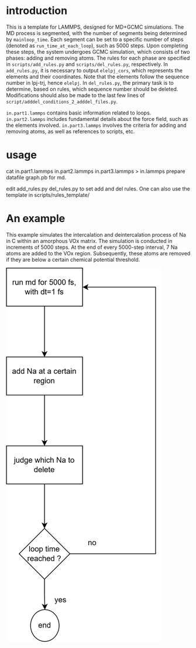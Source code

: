 # introduction

This is a template for LAMMPS, designed for MD+GCMC simulations. The MD process is segmented, with the number of segments being determined by `mainloop_time`. Each segment can be set to a specific number of steps (denoted as `run_time_at_each_loop`), such as 5000 steps. Upon completing these steps, the system undergoes GCMC simulation, which consists of two phases: adding and removing atoms. The rules for each phase are specified in `scripts/add_rules.py` and `scripts/del_rules.py`, respectively. In `add_rules.py`, it is necessary to output `elelpj_cors`, which represents the elements and their coordinates. Note that the elements follow the sequence number in lpj-trj, hence `elelpj`. In `del_rules.py`, the primary task is to determine, based on rules, which sequence number should be deleted. Modifications should also be made to the last few lines of `script/adddel_conditions_2_adddel_files.py`.

`in.part1.lammps` contains basic information related to loops. `in.part2.lammps` includes fundamental details about the force field, such as the elements involved. `in.part3.lammps` involves the criteria for adding and removing atoms, as well as references to scripts, etc.


# usage

cat in.part1.lammps  in.part2.lammps  in.part3.lammps  > in.lammps
prepare datafile graph.pb for md.

edit add_rules.py  del_rules.py to set add and del rules. One can also use the template in scripts/rules_template/ 

# An example

This example simulates the intercalation and deintercalation process of Na in C within an amorphous VOx matrix. The simulation is conducted in increments of 5000 steps. At the end of every 5000-step interval, 7 Na atoms are added to the VOx region. Subsequently, these atoms are removed if they are below a certain chemical potential threshold.

![alt text](fig1.png)
